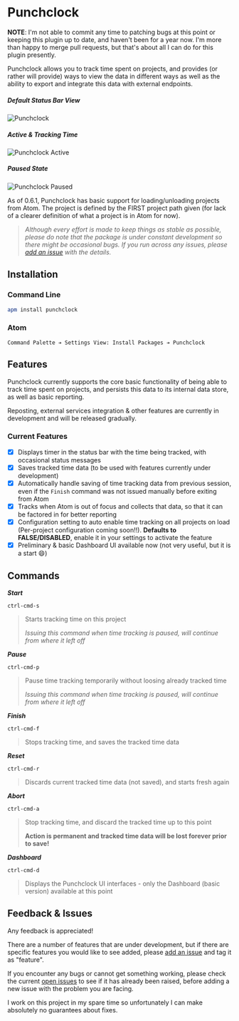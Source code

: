 Punchclock
==========

**NOTE**: I'm not able to commit any time to patching bugs at this point or keeping this plugin up to date, and haven't been for a year now. I'm more than happy to merge pull requests, but that's about all I can do for this plugin presently.

Punchclock allows you to track time spent on projects, and provides (or rather will provide) ways to view the data in different ways as well as the ability to export and integrate this data with external endpoints.

##### Default Status Bar View

![Punchclock](https://github.com/queenp/punchclock/raw/master/docs/assets/images/timekeeper-status-bar-view.png)

##### Active & Tracking Time

![Punchclock Active](https://github.com/queenp/punchclock/raw/master/docs/assets/images/timekeeper-status-bar-view-active.png)

##### Paused State

![Punchclock Paused](https://github.com/queenp/punchclock/raw/master/docs/assets/images/timekeeper-status-bar-view-paused.png)

As of 0.6.1, Punchclock  has basic support for loading/unloading projects from Atom. The project is defined by the FIRST project path given (for lack of a clearer definition of what a project is in Atom for now).

> *Although every effort is made to keep things as stable as possible, please do note that the package is under constant development so there might be occasional bugs. If you run across any issues, please [add an issue](https://github.com/queenp/punchclock/issues/new) with the details.*

Installation
------------

### Command Line

```bash
apm install punchclock
```

### Atom

```
Command Palette ➔ Settings View: Install Packages ➔ Punchclock
```

Features
--------

Punchclock currently supports the core basic functionality of being able to track time spent on projects, and persists this data to its internal data store, as well as basic reporting.

Reposting, external services integration & other features are currently in development and will be released gradually.

### Current Features

-	[x] Displays timer in the status bar with the time being tracked, with occasional status messages
-	[x] Saves tracked time data (to be used with features currently under development)
-	[x] Automatically handle saving of time tracking data from previous session, even if the `Finish` command was not issued manually before exiting from Atom
-	[x] Tracks when Atom is out of focus and collects that data, so that it can be factored in for better reporting
-	[x] Configuration setting to auto enable time tracking on all projects on load (Per-project configuration coming soon!!). **Defaults to FALSE/DISABLED**, enable it in your settings to activate the feature
-	[x] Preliminary & basic Dashboard UI available now (not very useful, but it is a start :smile:)

Commands
--------

***Start***

```
ctrl-cmd-s
```

> Starts tracking time on this project
>
> *Issuing this command when time tracking is paused, will continue from where it left off*

***Pause***

```
ctrl-cmd-p
```

> Pause time tracking temporarily without loosing already tracked time
>
> *Issuing this command when time tracking is paused, will continue from where it left off*

***Finish***

```
ctrl-cmd-f
```

> Stops tracking time, and saves the tracked time data

***Reset***

```
ctrl-cmd-r
```

> Discards current tracked time data (not saved), and starts fresh again

***Abort***

```
ctrl-cmd-a
```

> Stop tracking time, and discard the tracked time up to this point
>
> **Action is permanent and tracked time data will be lost forever prior to save!**

***Dashboard***

```
ctrl-cmd-d
```

> Displays the Punchclock UI interfaces - only the Dashboard (basic version) available at this point

Feedback & Issues
-----------------

Any feedback is appreciated!

There are a number of features that are under development, but if there are specific features you would like to see added, please [add an issue](https://github.com/queenp/punchclock/issues/new) and tag it as "feature".

If you encounter any bugs or cannot get something working, please check the current [open issues](https://github.com/queenp/punchclock/issues) to see if it has already been raised, before adding a new issue with the problem you are facing.

I work on this project in my spare time so unfortunately I can make absolutely no guarantees about fixes.
